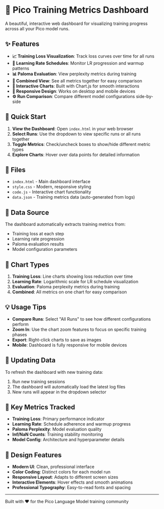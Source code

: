 # 🚀 Pico Training Metrics Dashboard

A beautiful, interactive web dashboard for visualizing training progress across all your Pico model runs.

## ✨ Features

- **📈 Training Loss Visualization**: Track loss curves over time for all runs
- **🎯 Learning Rate Schedules**: Monitor LR progression and warmup patterns
- **📊 Paloma Evaluation**: View perplexity metrics during training
- **🔄 Combined View**: See all metrics together for easy comparison
- **🎨 Interactive Charts**: Built with Chart.js for smooth interactions
- **📱 Responsive Design**: Works on desktop and mobile devices
- **⚙️ Run Comparison**: Compare different model configurations side-by-side

## 🚀 Quick Start

1. **View the Dashboard**: Open `index.html` in your web browser
2. **Select Runs**: Use the dropdown to view specific runs or all runs together
3. **Toggle Metrics**: Check/uncheck boxes to show/hide different metric types
4. **Explore Charts**: Hover over data points for detailed information

## 📁 Files

- `index.html` - Main dashboard interface
- `style.css` - Modern, responsive styling
- `code.js` - Interactive chart functionality
- `data.json` - Training metrics data (auto-generated from logs)

## 🔧 Data Source

The dashboard automatically extracts training metrics from:
- Training loss at each step
- Learning rate progression
- Paloma evaluation results
- Model configuration parameters

## 🎨 Chart Types

1. **Training Loss**: Line charts showing loss reduction over time
2. **Learning Rate**: Logarithmic scale for LR schedule visualization
3. **Evaluation**: Paloma perplexity metrics during training
4. **Combined**: All metrics on one chart for easy comparison

## 💡 Usage Tips

- **Compare Runs**: Select "All Runs" to see how different configurations perform
- **Zoom In**: Use the chart zoom features to focus on specific training phases
- **Export**: Right-click charts to save as images
- **Mobile**: Dashboard is fully responsive for mobile devices

## 🔄 Updating Data

To refresh the dashboard with new training data:
1. Run new training sessions
2. The dashboard will automatically load the latest log files
3. New runs will appear in the dropdown selector

## 🎯 Key Metrics Tracked

- **Training Loss**: Primary performance indicator
- **Learning Rate**: Schedule adherence and warmup progress
- **Paloma Perplexity**: Model evaluation quality
- **Inf/NaN Counts**: Training stability monitoring
- **Model Config**: Architecture and hyperparameter details

## 🌟 Design Features

- **Modern UI**: Clean, professional interface
- **Color Coding**: Distinct colors for each model run
- **Responsive Layout**: Adapts to different screen sizes
- **Interactive Elements**: Hover effects and smooth animations
- **Professional Typography**: Easy-to-read fonts and spacing

---

Built with ❤️ for the Pico Language Model training community
